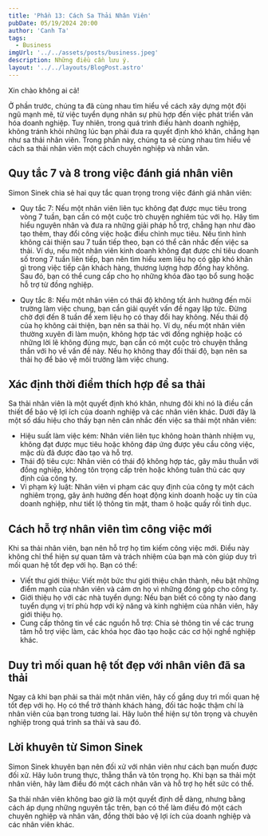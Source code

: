 ```yaml
---
title: 'Phần 13: Cách Sa Thải Nhân Viên'
pubDate: 05/19/2024 20:00
author: 'Canh Ta'
tags:
  - Business
imgUrl: '../../assets/posts/business.jpeg'
description: Những điều cần lưu ý.
layout: '../../layouts/BlogPost.astro'
---
```


Xin chào không ai cả!

Ở phần trước, chúng ta đã cùng nhau tìm hiểu về cách xây dựng một đội ngũ mạnh mẽ, từ việc tuyển dụng nhân sự phù hợp đến việc phát triển văn hóa doanh nghiệp. Tuy nhiên, trong quá trình điều hành doanh nghiệp, không tránh khỏi những lúc bạn phải đưa ra quyết định khó khăn, chẳng hạn như sa thải nhân viên. Trong phần này, chúng ta sẽ cùng nhau tìm hiểu về cách sa thải nhân viên một cách chuyên nghiệp và nhân văn.

## Quy tắc 7 và 8 trong việc đánh giá nhân viên

Simon Sinek chia sẻ hai quy tắc quan trọng trong việc đánh giá nhân viên:

- Quy tắc 7: Nếu một nhân viên liên tục không đạt được mục tiêu trong vòng 7 tuần, bạn cần có một cuộc trò chuyện nghiêm túc với họ. Hãy tìm hiểu nguyên nhân và đưa ra những giải pháp hỗ trợ, chẳng hạn như đào tạo thêm, thay đổi công việc hoặc điều chỉnh mục tiêu. Nếu tình hình không cải thiện sau 7 tuần tiếp theo, bạn có thể cân nhắc đến việc sa thải. Ví dụ, nếu một nhân viên kinh doanh không đạt được chỉ tiêu doanh số trong 7 tuần liên tiếp, bạn nên tìm hiểu xem liệu họ có gặp khó khăn gì trong việc tiếp cận khách hàng, thương lượng hợp đồng hay không. Sau đó, bạn có thể cung cấp cho họ những khóa đào tạo bổ sung hoặc hỗ trợ từ đồng nghiệp.

- Quy tắc 8: Nếu một nhân viên có thái độ không tốt ảnh hưởng đến môi trường làm việc chung, bạn cần giải quyết vấn đề ngay lập tức. Đừng chờ đợi đến 8 tuần để xem liệu họ có thay đổi hay không. Nếu thái độ của họ không cải thiện, bạn nên sa thải họ. Ví dụ, nếu một nhân viên thường xuyên đi làm muộn, không hợp tác với đồng nghiệp hoặc có những lời lẽ không đúng mực, bạn cần có một cuộc trò chuyện thẳng thắn với họ về vấn đề này. Nếu họ không thay đổi thái độ, bạn nên sa thải họ để bảo vệ môi trường làm việc chung.

## Xác định thời điểm thích hợp để sa thải

Sa thải nhân viên là một quyết định khó khăn, nhưng đôi khi nó là điều cần thiết để bảo vệ lợi ích của doanh nghiệp và các nhân viên khác. Dưới đây là một số dấu hiệu cho thấy bạn nên cân nhắc đến việc sa thải một nhân viên:

- Hiệu suất làm việc kém: Nhân viên liên tục không hoàn thành nhiệm vụ, không đạt được mục tiêu hoặc không đáp ứng được yêu cầu công việc, mặc dù đã được đào tạo và hỗ trợ.
- Thái độ tiêu cực: Nhân viên có thái độ không hợp tác, gây mâu thuẫn với đồng nghiệp, không tôn trọng cấp trên hoặc không tuân thủ các quy định của công ty.
- Vi phạm kỷ luật: Nhân viên vi phạm các quy định của công ty một cách nghiêm trọng, gây ảnh hưởng đến hoạt động kinh doanh hoặc uy tín của doanh nghiệp, như tiết lộ thông tin mật, tham ô hoặc quấy rối tình dục.

## Cách hỗ trợ nhân viên tìm công việc mới

Khi sa thải nhân viên, bạn nên hỗ trợ họ tìm kiếm công việc mới. Điều này không chỉ thể hiện sự quan tâm và trách nhiệm của bạn mà còn giúp duy trì mối quan hệ tốt đẹp với họ. Bạn có thể:

- Viết thư giới thiệu: Viết một bức thư giới thiệu chân thành, nêu bật những điểm mạnh của nhân viên và cảm ơn họ vì những đóng góp cho công ty.
- Giới thiệu họ với các nhà tuyển dụng: Nếu bạn biết có công ty nào đang tuyển dụng vị trí phù hợp với kỹ năng và kinh nghiệm của nhân viên, hãy giới thiệu họ.
- Cung cấp thông tin về các nguồn hỗ trợ: Chia sẻ thông tin về các trung tâm hỗ trợ việc làm, các khóa học đào tạo hoặc các cơ hội nghề nghiệp khác.

## Duy trì mối quan hệ tốt đẹp với nhân viên đã sa thải

Ngay cả khi bạn phải sa thải một nhân viên, hãy cố gắng duy trì mối quan hệ tốt đẹp với họ. Họ có thể trở thành khách hàng, đối tác hoặc thậm chí là nhân viên của bạn trong tương lai. Hãy luôn thể hiện sự tôn trọng và chuyên nghiệp trong quá trình sa thải và sau đó.

## Lời khuyên từ Simon Sinek

Simon Sinek khuyên bạn nên đối xử với nhân viên như cách bạn muốn được đối xử. Hãy luôn trung thực, thẳng thắn và tôn trọng họ. Khi bạn sa thải một nhân viên, hãy làm điều đó một cách nhân văn và hỗ trợ họ hết sức có thể.

Sa thải nhân viên không bao giờ là một quyết định dễ dàng, nhưng bằng cách áp dụng những nguyên tắc trên, bạn có thể làm điều đó một cách chuyên nghiệp và nhân văn, đồng thời bảo vệ lợi ích của doanh nghiệp và các nhân viên khác.
